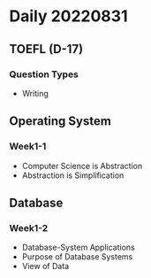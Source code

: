 Daily 20220831
===

## TOEFL (D-17)
### Question Types
- Writing

## Operating System
### Week1-1
- Computer Science is Abstraction
- Abstraction is Simplification

## Database
### Week1-2
- Database-System Applications
- Purpose of Database Systems
- View of Data